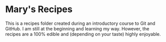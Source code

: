 # Mary's Recipes
This is a recipes folder created during an introductory course to Git and GitHub. I am still at the beginning and learning my way.
However, the recipes are a 100% edible and (depending on your taste) highly enjoyable. 
